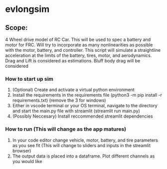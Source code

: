 # evlongsim

## Scope:
4 Wheel drive model of RC Car. This will be used to spec a battery and motor for FRC. Will try to incorporate as many nonlinearities as possible with the motor, battery, and controller. This script will simulate a straightline acceleration at the limits of the battery, tires, motor, and aerodynamics. Drag and Lift is considered as estimations. Bluff body drag will be considered

### How to start up sim
1. (Optional) Create and activate a virtual python environment
2. Install the requirements in the requirements file (python3 -m pip install -r requirements.txt) (remove the 3 for windows)
3. Either in vscode terminal or your OS terminal, navigate to the directory and start the main.py file with streamlit (streamlit run main.py)
4. (Possibly Neccesary) Install reccommended streamlit dependencies

### How to run (This will change as the app matures)
1. In your code editor change vehicle, motor, battery, and tire parameters as you see fit (This will change to sliders and inputs in the streamlit browser)
2. The output data is placed into a dataframe. Plot different channels as you would like

